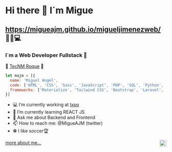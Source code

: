 # Hi there 👋 I´m Migue 
## https://migueajm.github.io/migueljimenezweb/ 🚀🔥💻
### I´m a Web Developer Fullstack 🚀

🐐 <a href="http://www.itroque.edu.mx/">TecNM Roque</a> 🐐

```javascript
let majm = [{
  name: 'Miguel Angel',
  code: ['HTML', 'CSS', 'Sass', 'JavaScript', 'PHP', 'SQL', 'Python', 'Kotlin', 'Swift', 'C#', 'NodeJS'],
  frameworks: ['Materialize', 'Tailwind CSS', 'Bootstrap', 'Laravel', 'Tailwind', 'Symfony', 'Flutter', 'React', 'ExpressJS']
}]
```
- 💻 I’m currently working at <a href="https://www.infoexpo.com.mx/home/">Ixpo</a>
- 🌱 I’m currently learning REACT JS
- 💬 Ask me about Backend and Frontend
- 📫 How to reach me: @MigueAJM  (twitter)
- ⚽️ I like soccer🏆 

<div>
  <a href="https://migueajm.github.io/migueljimenezweb/" align="right">more about me...</a>
  <a href="https://twitter.com/MigueAJM">
    <img align="right" alt="@MiGueAJM" width="22px" src="https://cdn.jsdelivr.net/npm/simple-icons@v3/icons/twitter.svg" />
  </a>
</div>

